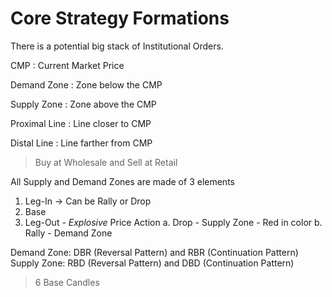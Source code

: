 # Core Strategy Formations

There is a potential big stack of Institutional Orders.

CMP
: Current Market Price

Demand Zone
: Zone below the CMP

Supply Zone
: Zone above the CMP

Proximal Line
: Line closer to CMP

Distal Line
: Line farther from CMP

> Buy at Wholesale and Sell at Retail

All Supply and Demand Zones are made of 3 elements
1. Leg-In -> Can be Rally or Drop
2. Base
3. Leg-Out - *Explosive* Price Action
	a. Drop - Supply Zone - Red in color
	b. Rally - Demand Zone

Demand Zone: DBR (Reversal Pattern) and RBR (Continuation Pattern)
Supply Zone: RBD (Reversal Pattern) and DBD (Continuation Pattern)

> 6 Base Candles


<!--stackedit_data:
eyJoaXN0b3J5IjpbMjkzNzQ5MDY4LC0xMTAwMjUzNjM3LC03Mz
c2Njg2ODddfQ==
-->